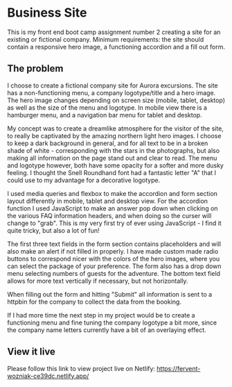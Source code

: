 # Business Site

This is my front end boot camp assignment number 2 creating a site for an existing or fictional company. Minimum requirements: the site should contain a responsive hero image, a functioning accordion and a fill out form.

## The problem

I choose to create a fictional company site for Aurora excursions. The site has a non-functioning menu, a company logotype/title and a hero image. The hero image changes depending on screen size (mobile, tablet, desktop) as well as the size of the menu and logotype. In mobile view there is a hamburger menu, and a navigation bar menu for tablet and desktop.

My concept was to create a dreamlike atmosphere for the visitor of the site, to really be captivated by the amazing northern light hero images. I choose to keep a dark background in general, and for all text to be in a broken shade of white - corresponding with the stars in the photographs, but also making all information on the page stand out and clear to read. The menu and logotype however, both have some opacity for a softer and more dusky feeling. I thought the Snell Roundhand font had a fantastic letter "A" that I could use to my advantage for a decorative logotype.

I used media queries and flexbox to make the accordion and form section layout differently in mobile, tablet and desktop view. For the accordion function I used JavaScript to make an answer pop down when clicking on the various FAQ information headers, and when doing so the curser will change to "grab". This is my very first try of ever using JavaScript - I find it quite tricky, but also a lot of fun!

The first three text fields in the form section contains placeholders and will also make an alert if not filled in properly. I have made custom made radio buttons to correspond nicer with the colors of the hero images, where you can select the package of your preference. The form also has a drop down menu selecting numbers of guests for the adventure. The bottom text field allows for more text vertically if necessary, but not horizontally. 

When filling out the form and hitting "Submit" all information is sent to a httpbin for the company to collect the data from the booking.

If I had more time the next step in my project would be to create a functioning menu and fine tuning the company logotype a bit more, since the company name letters currently have a bit of an overlaying effect.

## View it live
Please follow this link to view project live on Netlify: https://fervent-wozniak-ce39dc.netlify.app/
